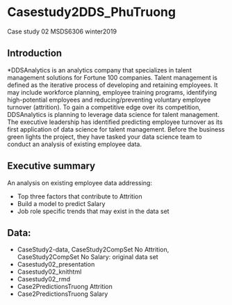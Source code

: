 # Casestudy2DDS_PhuTruong
Case study 02 MSDS6306 winter2019

## Introduction
*DDSAnalytics is an analytics company that specializes in talent management solutions for Fortune 100 companies. Talent management is defined as the iterative process of developing and retaining employees. It may include workforce planning, employee training programs, identifying high-potential employees and reducing/preventing voluntary employee turnover (attrition). To gain a competitive edge over its competition, DDSAnalytics is planning to leverage data science for talent management. The executive leadership has identified predicting employee turnover as its first application of data science for talent management. Before the business green lights the project, they have tasked your data science team to conduct an analysis of existing employee data. 

## Executive summary
An analysis on existing employee data addressing:
* Top three factors that contribute to Attrition 
* Build a model to predict Salary
* Job role specific trends that may exist in the data set 

## Data:
* CaseStudy2-data, CaseStudy2CompSet No Attrition, CaseStudy2CompSet No Salary:  original data set
* Casestudy02_presentation
* Casestudy02_knithtml
* Casestudy02_rmd
* Case2PredictionsTruong Attrition
* Case2PredictionsTruong Salary


